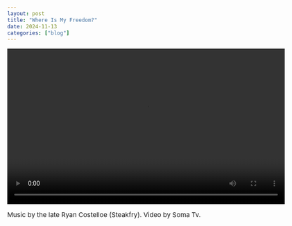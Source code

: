 ```yaml
---
layout: post
title: "Where Is My Freedom?"
date: 2024-11-13
categories: ["blog"]
---
```

  <div id="video-container">
    <video controls autoplay width="640" height="360">
      <source src="https://files.catbox.moe/89121v.mp4" type="video/mp4">
      Your browser does not support the video tag.
    </video>
  </div>
<p style="font-size:15px">
Music by the late Ryan Costelloe (Steakfry).
Video by Soma Tv.
</p>
